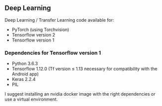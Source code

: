 ## Deep Learning 

Deep Learning / Transfer Learning code available for:
- PyTorch (using Torchvision)
- Tensorflow version 2
- Tensorflow version 1


### Dependencies for Tensorflow version 1
- Python 3.6.3
- Tensorflow 1.12.0 (Tf version ≤ 1.13 necessary for compatibility with the Android app)
- Keras  2.2.4
- PIL

I suggest installing an nvidia docker image with the right dependencies or use a virtual environment.